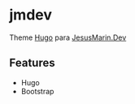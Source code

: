 # jmdev

Theme [Hugo](https://gohugo.io) para [JesusMarin.Dev](https://jesusmarin.dev)

## Features

- Hugo
- Bootstrap
